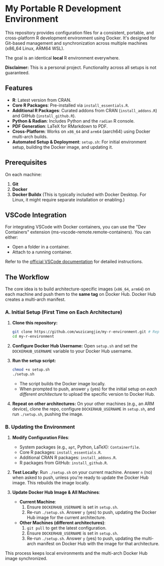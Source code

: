 # My Portable R Development Environment

This repository provides configuration files for a consistent, portable, and cross-platform R development environment using Docker. It's designed for Git-based management and synchronization across multiple machines (x86_64 Linux, ARM64 WSL).

The goal is an identical **local** R environment everywhere.

**Disclaimer:** This is a personal project. Functionality across all setups is not guaranteed.

## Features

- **R**: Latest version from CRAN.
- **Core R Packages**: Pre-installed via `install_essentials.R`.
- **Additional R Packages**: Curated addons from CRAN (`install_addons.R`) and GitHub (`install_github.R`).
- **Python & Radian**: Includes Python and the `radian` R console.
- **PDF Generation**: LaTeX for RMarkdown to PDF.
- **Cross-Platform**: Works on `x86_64` and `arm64` (aarch64) using Docker multi-arch builds.
- **Automated Setup & Deployment**: `setup.sh`: For initial environment setup, building the Docker image, and updating it.

## Prerequisites

On each machine:
1.  **Git**
2.  **Docker**
3.  **Docker Buildx** (This is typically included with Docker Desktop. For Linux, it might require separate installation or enabling.)

## VSCode Integration

For integrating VSCode with Docker containers, you can use the "Dev Containers" extension (ms-vscode-remote.remote-containers).
You can either:
- Open a folder in a container.
- Attach to a running container.

Refer to the [official VSCode documentation](https://code.visualstudio.com/docs/devcontainers/containers) for detailed instructions.

## The Workflow

The core idea is to build architecture-specific images (`x86_64`, `arm64`) on each machine and push them to the **same tag** on Docker Hub. Docker Hub creates a multi-arch manifest.

### A. Initial Setup (First Time on Each Architecture)

1.  **Clone this repository:**
    ```bash
    git clone https://github.com/wuzicangjie/my-r-environment.git # Replace with your repo URL if forked
    cd my-r-environment
    ```

2.  **Configure Docker Hub Username:**
    Open `setup.sh` and set the `DOCKERHUB_USERNAME` variable to your Docker Hub username.

3.  **Run the setup script:**
    ```bash
    chmod +x setup.sh
    ./setup.sh
    ```
    - The script builds the Docker image locally.
    - When prompted to push, answer `y` (yes) for the initial setup on *each different architecture* to upload the specific version to Docker Hub.

4.  **Repeat on other architectures:**
    On your other machines (e.g., an ARM device), clone the repo, configure `DOCKERHUB_USERNAME` in `setup.sh`, and run `./setup.sh`, pushing the image.

### B. Updating the Environment

1.  **Modify Configuration Files**:
    *   System packages (e.g., `apt`, Python, LaTeX): `Containerfile`.
    *   Core R packages: `install_essentials.R`.
    *   Additional CRAN R packages: `install_addons.R`.
    *   R packages from GitHub: `install_github.R`.

2.  **Test Locally**:
    Run `./setup.sh` on your current machine. Answer `n` (no) when asked to push, unless you're ready to update the Docker Hub image. This rebuilds the image locally.

3.  **Update Docker Hub Image & All Machines**:
    *   **Current Machine**:
        1.  Ensure `DOCKERHUB_USERNAME` is set in `setup.sh`.
        2.  Re-run `./setup.sh`. Answer `y` (yes) to push, updating the Docker Hub image for the current architecture.
    *   **Other Machines (different architectures)**:
        1.  `git pull` to get the latest configuration.
        2.  Ensure `DOCKERHUB_USERNAME` is set in `setup.sh`.
        3.  Re-run `./setup.sh`. Answer `y` (yes) to push, updating the multi-arch manifest on Docker Hub with the image for that architecture.

This process keeps local environments and the multi-arch Docker Hub image synchronized.